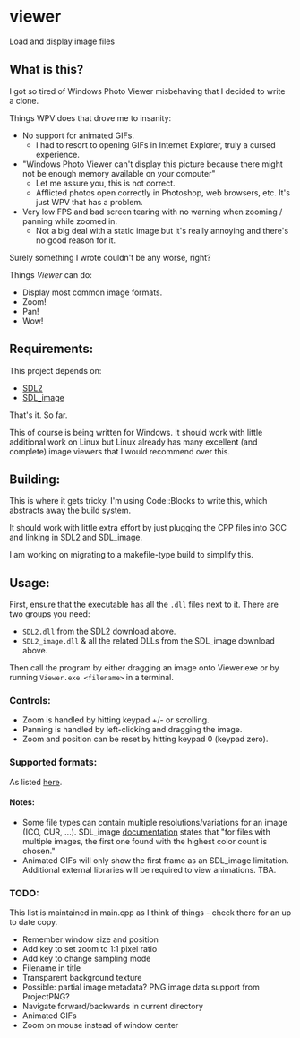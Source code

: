 # viewer
Load and display image files

## What is this?
I got so tired of Windows Photo Viewer misbehaving that I decided to write a clone.

Things WPV does that drove me to insanity:
* No support for animated GIFs.
    * I had to resort to opening GIFs in Internet Explorer, truly a cursed experience.
* "Windows Photo Viewer can't display this picture because there might not be enough memory available on your computer"
    * Let me assure you, this is not correct.
    * Afflicted photos open correctly in Photoshop, web browsers, etc. It's just WPV that has a problem.
* Very low FPS and bad screen tearing with no warning when zooming / panning while zoomed in.
    * Not a big deal with a static image but it's really annoying and there's no good reason for it.

Surely something I wrote couldn't be any worse, right?

Things *Viewer* can do:
* Display most common image formats.
* Zoom!
* Pan!
* Wow!

## Requirements:
This project depends on:
* [SDL2](https://www.libsdl.org/download-2.0.php)
* [SDL_image](https://www.libsdl.org/projects/SDL_image/)
 
That's it. So far.

This of course is being written for Windows. It should work with little additional work on Linux but Linux already has many excellent (and complete) image viewers that I would recommend over this.
## Building:
This is where it gets tricky. I'm using Code::Blocks to write this, which abstracts away the build system.

It should work with little extra effort by just plugging the CPP files into GCC and linking in SDL2 and SDL_image.

I am working on migrating to a makefile-type build to simplify this.

## Usage:
First, ensure that the executable has all the `.dll` files next to it. There are two groups you need:
* `SDL2.dll` from the SDL2 download above.
* `SDL2_image.dll` & all the related DLLs from the SDL_image download above.

Then call the program by either dragging an image onto Viewer.exe or by running `Viewer.exe <filename>` in a terminal.

### Controls:
* Zoom is handled by hitting keypad +/- or scrolling. 
* Panning is handled by left-clicking and dragging the image. 
* Zoom and position can be reset by hitting keypad 0 (keypad zero).

### Supported formats:
As listed [here](https://www.libsdl.org/projects/SDL_image/docs/SDL_image.pdf#page=8&zoom=auto,-205,547).

#### Notes:
* Some file types can contain multiple resolutions/variations for an image (ICO, CUR, ...). SDL_image [documentation][1] states that "for files with multiple images, the first one found with the highest color count is chosen."
* Animated GIFs will only show the first frame as an SDL_image limitation. Additional external libraries will be required to view animations. TBA.

### TODO:
This list is maintained in main.cpp as I think of things - check there for an up to date copy.
* Remember window size and position
* Add key to set zoom to 1:1 pixel ratio
* Add key to change sampling mode
* Filename in title
* Transparent background texture
* Possible: partial image metadata? PNG image data support from ProjectPNG?
* Navigate forward/backwards in current directory
* Animated GIFs
* Zoom on mouse instead of window center

[1]: https://www.libsdl.org/projects/SDL_image/docs/SDL_image.pdf#page=21&zoom=auto,-205,720